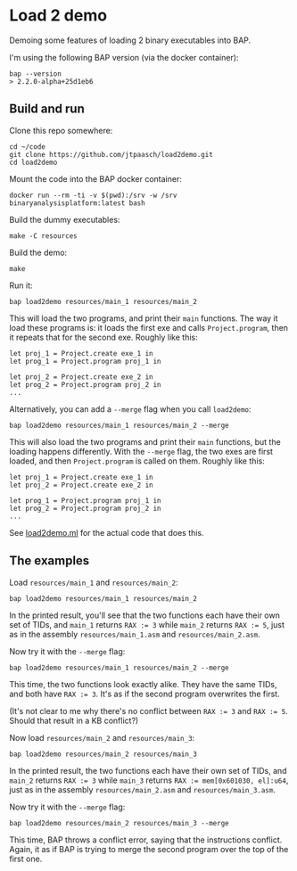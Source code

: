 # Load 2 demo

Demoing some features of loading 2 binary executables into BAP.

I'm using the following BAP version (via the docker container):

    bap --version
    > 2.2.0-alpha+25d1eb6


## Build and run

Clone this repo somewhere:

    cd ~/code
    git clone https://github.com/jtpaasch/load2demo.git
    cd load2demo

Mount the code into the BAP docker container:

    docker run --rm -ti -v $(pwd):/srv -w /srv binaryanalysisplatform:latest bash

Build the dummy executables:

    make -C resources

Build the demo:

    make

Run it:

    bap load2demo resources/main_1 resources/main_2

This will load the two programs, and print their `main` functions. The way it
load these programs is: it loads the first exe and calls `Project.program`, 
then it repeats that for the second exe. Roughly like this:

```
let proj_1 = Project.create exe_1 in
let prog_1 = Project.program proj_1 in

let proj_2 = Project.create exe_2 in
let prog_2 = Project.program proj_2 in
...
``` 

Alternatively, you can add a `--merge` flag when you call `load2demo`:

    bap load2demo resources/main_1 resources/main_2 --merge

This will also load the two programs and print their `main` functions, but
the loading happens differently. With the `--merge` flag, the two exes are
first loaded, and then `Project.program` is called on them. Roughly like this:

```
let proj_1 = Project.create exe_1 in
let proj_2 = Project.create exe_2 in

let prog_1 = Project.program proj_1 in
let prog_2 = Project.program proj_2 in
...
```

See [load2demo.ml](https://github.com/jtpaasch/load2demo/blob/main/load2demo.ml#L38-L63) for the actual code that does this.


## The examples

Load `resources/main_1` and `resources/main_2`:

    bap load2demo resources/main_1 resources/main_2

In the printed result, you'll see that the two functions each have their
own set of TIDs, and `main_1` returns `RAX := 3` while `main_2` returns
`RAX := 5`, just as in the assembly `resources/main_1.asm` and
`resources/main_2.asm`.

Now try it with the `--merge` flag:

    bap load2demo resources/main_1 resources/main_2 --merge

This time, the two functions look exactly alike. They have the same TIDs,
and both have `RAX := 3`. It's as if the second program overwrites the first.

(It's not clear to me why there's no conflict between `RAX := 3` and
`RAX := 5`. Should that result in a KB conflict?)

Now load `resources/main_2` and `resources/main_3`:

    bap load2demo resources/main_2 resources/main_3

In the printed result, the two functions each have their own set of TIDs,
and `main_2` returns `RAX := 3` while `main_3` returns
`RAX := mem[0x601030, el]:u64`, just as in the assembly `resources/main_2.asm`
and `resources/main_3.asm`. 

Now try it with the `--merge` flag:

    bap load2demo resources/main_2 resources/main_3 --merge

This time, BAP throws a conflict error, saying that the instructions conflict.
Again, it as if BAP is trying to merge the second program over the top of
the first one.
